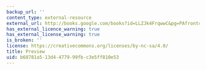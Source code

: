 ```yaml
---
backup_url: ''
content_type: external-resource
external_url: http://books.google.com/books?id=LLZJk4FrqwwC&pg=PAfrontcover
has_external_licence_warning: true
has_external_license_warning: true
is_broken: ''
license: https://creativecommons.org/licenses/by-nc-sa/4.0/
title: Preview
uid: b68781a5-13d4-4779-99fb-c3e5ff810e53
---
```

